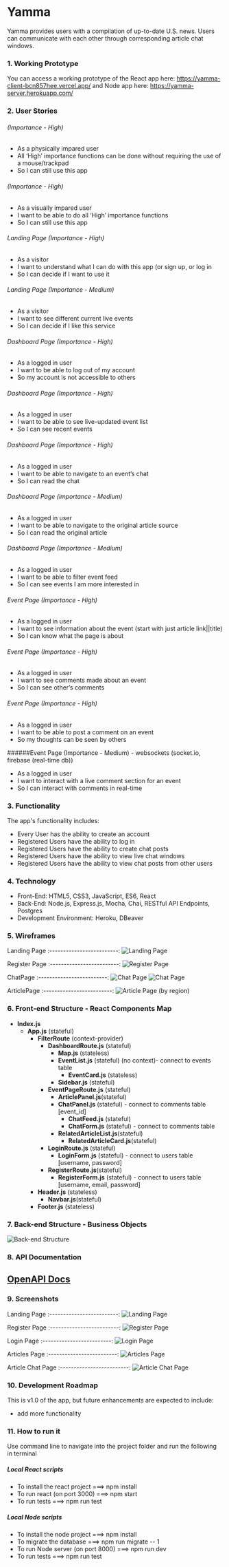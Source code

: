 # Yamma

Yamma provides users with a compilation of up-to-date U.S. news. Users can communicate with each other through corresponding article chat windows.

### 1. Working Prototype

You can access a working prototype of the React app here: https://yamma-client-bcn857hee.vercel.app/ and Node app here: https://yamma-server.herokuapp.com/

### 2. User Stories

###### (Importance - High)

- As a physically impared user
- All ‘High’ importance functions can be done without requiring the use of a mouse/trackpad
- So I can still use this app

###### (Importance - High)

- As a visually impared user
- I want to be able to do all ‘High’ importance functions
- So I can still use this app

###### Landing Page (Importance - High)

- As a visitor
- I want to understand what I can do with this app (or sign up, or log in
- So I can decide if I want to use it

###### Landing Page (Importance - Medium)

- As a visitor
- I want to see different current live events
- So I can decide if I like this service

###### Dashboard Page (Importance - High)

- As a logged in user
- I want to be able to log out of my account
- So my account is not accessible to others

###### Dashboard Page (Importance - High)

- As a logged in user
- I want to be able to see live-updated event list
- So I can see recent events

###### Dashboard Page (Importance - High)

- As a logged in user
- I want to be able to navigate to an event’s chat
- So I can read the chat

###### Dashboard Page (importance - Medium)

- As a logged in user
- I want to be able to navigate to the original article source
- So I can read the original article

###### Dashboard Page (Importance - Medium)

- As a logged in user
- I want to be able to filter event feed
- So I can see events I am more interested in

###### Event Page (Importance - High)

- As a logged in user
- I want to see information about the event (start with just article link||title)
- So I can know what the page is about

###### Event Page (Importance - High)

- As a logged in user
- I want to see comments made about an event
- So I can see other’s comments

###### Event Page (Importance - High)

- As a logged in user
- I want to be able to post a comment on an event
- So my thoughts can be seen by others

######Event Page (Importance - Medium) - websockets (socket.io, firebase (real-time db))

- As a logged in user
- I want to interact with a live comment section for an event
- So I can interact with comments in real-time

### 3. Functionality

The app's functionality includes:

- Every User has the ability to create an account
- Registered Users have the ability to log in
- Registered Users have the ability to create chat posts
- Registered Users have the ability to view live chat windows
- Registered Users have the ability to view chat posts from other users

### 4. Technology

- Front-End: HTML5, CSS3, JavaScript, ES6, React
- Back-End: Node.js, Express.js, Mocha, Chai, RESTful API Endpoints, Postgres
- Development Environment: Heroku, DBeaver

### 5. Wireframes

Landing Page
:-------------------------:
![Landing Page](./github-images/wireframes/yamma-landing-wireframe.png)

Register Page
:-------------------------:
![Register Page](./github-images/wireframes/yamma-sign-up-wireframe.png)

ChatPage
:-------------------------:
![Chat Page](./github-images/wireframes/yamma-chat-2-wireframe.png)
![Chat Page](./github-images/wireframes/yamma-chat-wireframe.png)

ArticlePage
:-------------------------:
![Article Page (by region)](./github-images/wireframes/yamma-article-by-region-wireframe.png)

### 6. Front-end Structure - React Components Map

- **Index.js**
  - **App.js** (stateful)
    - **FilterRoute** (context-provider)
      - **DashboardRoute.js** (stateful)
        - **Map.js** (stateless)
        - **EventList.js** (stateful) (no context)- connect to events table
          - **EventCard.js** (stateless)
        - **Sidebar.js** (stateful)
      - **EventPageRoute.js** (stateful)
        - **ArticlePanel.js**(stateful)
        - **ChatPanel.js** (stateful) - connect to comments table [event_id]
          - **ChatFeed.js** (stateful)
          - **ChatForm.js** (stateful) - connect to comments table
        - **RelatedArticleList.js**(stateful)
          - **RelatedArticleCard.js**(stateful)
      - **LoginRoute.js** (stateful)
        - **LoginForm.js** (stateful) - connect to users table [username, password]
      - **RegisterRoute.js**(stateful)
        - **RegisterForm.js** (stateful) - connect to users table [username, email, password]
    - **Header.js** (stateless)
      - **Navbar.js**(stateful)
    - **Footer.js** (stateless)

### 7. Back-end Structure - Business Objects

![Back-end Structure](https://github.com/MettyS/yamma-server)

### 8. API Documentation

## [OpenAPI Docs](https://app.swaggerhub.com/apis/s-poveda/Yamma-API/1.0.0)

### 9. Screenshots

Landing Page
:-------------------------:
![Landing Page](./github-images/screenshots/yamma-screenshot.png)

Register Page
:-------------------------:
![Register Page](./github-images/screenshots/yamma-register-page-screenshot.png)

Login Page
:-------------------------:
![Login Page](./github-images/screenshots/yamma-login-page-screenshot.png)

Articles Page
:-------------------------:
![Articles Page](./github-images/screenshots/yamma-articles-page-screenshot.png)

Article Chat Page
:-------------------------:
![Article Chat Page](./github-images/screenshots/yamma-article-chat-page-screenshot.png)

### 10. Development Roadmap

This is v1.0 of the app, but future enhancements are expected to include:

- add more functionality

### 11. How to run it

Use command line to navigate into the project folder and run the following in terminal

##### Local React scripts

- To install the react project ===> npm install
- To run react (on port 3000) ===> npm start
- To run tests ===> npm run test

##### Local Node scripts

- To install the node project ===> npm install
- To migrate the database ===> npm run migrate -- 1
- To run Node server (on port 8000) ===> npm run dev
- To run tests ===> npm run test
